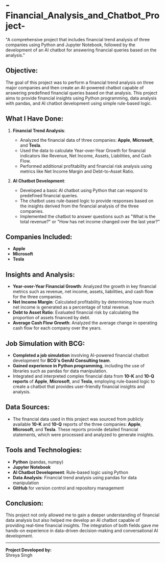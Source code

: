 # -Financial_Analysis_and_Chatbot_Project-
"A comprehensive project that includes financial trend analysis of three companies using Python and Jupyter Notebook, followed by the development of an AI chatbot for answering financial queries based on the analysis."

## Objective:
The goal of this project was to perform a financial trend analysis on three major companies and then create an AI-powered chatbot capable of answering predefined financial queries based on that analysis. This project aims to provide financial insights using Python programming, data analysis with pandas, and AI chatbot development using simple rule-based logic.

## What I Have Done:
1. **Financial Trend Analysis**:
   - Analyzed the financial data of three companies: **Apple**, **Microsoft**, and **Tesla**.
   - Used the data to calculate Year-over-Year Growth for financial indicators like Revenue, Net Income, Assets, Liabilities, and Cash Flow.
   - Performed additional profitability and financial risk analysis using metrics like Net Income Margin and Debt-to-Asset Ratio.

2. **AI Chatbot Development**:
   - Developed a basic AI chatbot using Python that can respond to predefined financial queries.
   - The chatbot uses rule-based logic to provide responses based on the insights derived from the financial analysis of the three companies.
   - Implemented the chatbot to answer questions such as "What is the total revenue?" or "How has net income changed over the last year?"

## Companies Included:
- **Apple**
- **Microsoft**
- **Tesla**

## Insights and Analysis:
- **Year-over-Year Financial Growth**: Analyzed the growth in key financial metrics such as revenue, net income, assets, liabilities, and cash flow for the three companies.
- **Net Income Margin**: Calculated profitability by determining how much net income is generated as a percentage of total revenue.
- **Debt to Asset Ratio**: Evaluated financial risk by calculating the proportion of assets financed by debt.
- **Average Cash Flow Growth**: Analyzed the average change in operating cash flow for each company over the years.

## Job Simulation with BCG:
- **Completed a job simulation** involving AI-powered financial chatbot development for **BCG's GenAI Consulting team**.
- **Gained experience in Python programming**, including the use of libraries such as pandas for data manipulation.
- Integrated and interpreted complex financial data from **10-K** and **10-Q reports** of **Apple**, **Microsoft**, and **Tesla**, employing rule-based logic to create a chatbot that provides user-friendly financial insights and analysis.

## Data Sources:
- The financial data used in this project was sourced from publicly available **10-K** and **10-Q** reports of the three companies: **Apple**, **Microsoft**, and **Tesla**. These reports provide detailed financial statements, which were processed and analyzed to generate insights.

## Tools and Technologies:
- **Python** (pandas, numpy)
- **Jupyter Notebook**
- **AI Chatbot Development**: Rule-based logic using Python
- **Data Analysis**: Financial trend analysis using pandas for data manipulation
- **GitHub** for version control and repository management

## Conclusion:
This project not only allowed me to gain a deeper understanding of financial data analysis but also helped me develop an AI chatbot capable of providing real-time financial insights. The integration of both fields gave me hands-on experience in data-driven decision-making and conversational AI development.

---

**Project Developed by:**  
Shreya Singh  

